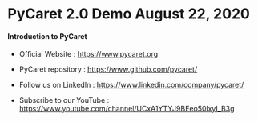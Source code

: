 # PyCaret 2.0 Demo August 22, 2020
#### Introduction to PyCaret

- Official Website : https://www.pycaret.org

- PyCaret repository : https://www.github.com/pycaret/

- Follow us on LinkedIn : https://www.linkedin.com/company/pycaret/

- Subscribe to our YouTube : https://www.youtube.com/channel/UCxA1YTYJ9BEeo50lxyI_B3g

